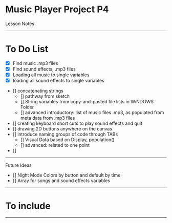 # Music Player Project P4
Lesson Notes

---

# To Do List

- [x] Find music .mp3 files
- [x] Find sound effects, .mp3 files
- [x] Loading all music to single variables
- [x] loading all sound effects to single variables
- [] concatenating strings
  - [] pathway from sketch
  - [] String variables from copy-and-pasted file lists in WiNDOWS Folder
  - [] advanced introductory: list of music files .mp3, as populated from meta data from .mp3 files
- [] creating keyboard short cuts to play sound effects and quit
- [] drawing 2D buttons anywhere on the canvas
- [] introduce naming groups of code through TABs
  - [] Visual Data based on Display, population()
  - [] advanced: related to one point
- [] 

---

Future Ideas

- [] Night Mode Colors by button and default by time
- [] Array for songs and sound effects variables

---

# To include

---
